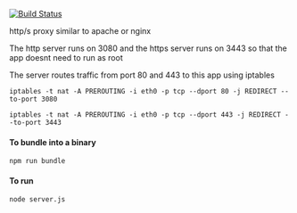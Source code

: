 [![Build Status](https://travis-ci.com/mike-seagull/http-proxy.svg?branch=master)](https://travis-ci.com/mike-seagull/http-proxy)  
<p>http/s proxy similar to apache or nginx</p>
<p>The http server runs on 3080 and the https server runs on 3443 so that the app doesnt need to run as root</p>
<p>The server routes traffic from port 80 and 443 to this app using iptables</p>
<p><code>iptables -t nat -A PREROUTING -i eth0 -p tcp --dport 80 -j REDIRECT --to-port 3080</code></p>
<p><code>iptables -t nat -A PREROUTING -i eth0 -p tcp --dport 443 -j REDIRECT --to-port 3443</code></p>
<h4>To bundle into a binary</h4>
<code>npm run bundle</code>
<h4>To run</h4>
<code>node server.js</code>
